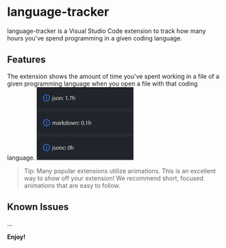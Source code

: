 # language-tracker

language-tracker is a Visual Studio Code extension to track how many hours you've spend programming in a given coding language.

## Features
The extension shows the amount of time you've spent working in a file of a given programming language when you open a file with that coding language.
![Coding language time per file](/image1.png)

> Tip: Many popular extensions utilize animations. This is an excellent way to show off your extension! We recommend short, focused animations that are easy to follow.

## Known Issues

...

**Enjoy!**
